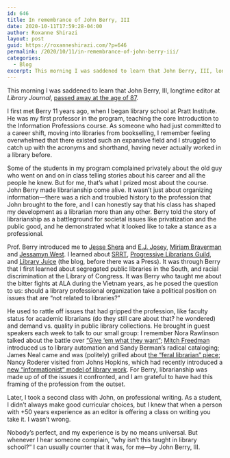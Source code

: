 ```yaml
---
id: 646
title: In remembrance of John Berry, III
date: 2020-10-11T17:59:28-04:00
author: Roxanne Shirazi
layout: post
guid: https://roxanneshirazi.com/?p=646
permalink: /2020/10/11/in-remembrance-of-john-berry-iii/
categories:
  - Blog
excerpt: This morning I was saddened to learn that John Berry, III, longtime editor at Library Journal, passed away at the age of 87.
---
```

This morning I was saddened to learn that John Berry, III, longtime editor at _Library Journal_, [passed away at the age of 87](https://www.libraryjournal.com/?detailStory=obituary-john-n-berry-iii).

I first met Berry 11 years ago, when I began library school at Pratt Institute. He was my first professor in the program, teaching the core Introduction to the Information Professions course. As someone who had just committed to a career shift, moving into libraries from bookselling, I remember feeling overwhelmed that there existed such an expansive field and I struggled to catch up with the acronyms and shorthand, having never actually worked in a library before.

Some of the students in my program complained privately about the old guy who went on and on in class telling stories about his career and all the people he knew. But for me, that&#8217;s what I prized most about the course. John Berry made librarianship come alive. It wasn’t just about organizing information—there was a rich and troubled history to the profession that John brought to the fore, and I can honestly say that his class has shaped my development as a librarian more than any other. Berry told the story of librarianship as a battleground for societal issues like privatization and the public good, and he demonstrated what it looked like to take a stance as a professional.

Prof. Berry introduced me to [Jesse Shera](https://en.wikipedia.org/wiki/Jesse_Shera) and [E.J. Josey](http://www.ala.org/news/news/pressreleases2009/june2009/ejjosey_pio), [Miriam Braverman](https://www.libraryjournal.com/?detailStory=on-the-picket-line-with-miriam#_) and [Jessamyn West](https://en.wikipedia.org/wiki/Jessamyn_West_(librarian)). I learned about [SRRT](http://www.ala.org/rt/srrt/about-srrt), [Progressive Librarians Guild](http://progressivelibrariansguild.org/), and [Library Juice](https://litwinbooks.com/about/the-old-library-juice/) (the blog, before there was a Press). It was through Berry that I first learned about segregated public libraries in the South, and racial discrimination at the Library of Congress. It was Berry who taught me about the bitter fights at ALA during the Vietnam years, as he posed the question to us: should a library professional organization take a political position on issues that are “not related to libraries?”

He used to rattle off issues that had gripped the profession, like faculty status for academic librarians (do they still care about that? he wondered) and demand vs. quality in public library collections. He brought in guest speakers each week to talk to our small group: I remember Nora Rawlinson talked about the battle over [“Give ‘em what they want”](https://www.booklistreader.com/2008/07/11/book-news/give-em-give-em-what-they-want/); [Mitch Freedman](https://en.wikipedia.org/wiki/Maurice_J._Freedman) introduced us to library automation and Sandy Berman’s radical cataloging; James Neal came and was (politely) grilled about [the “feral librarian” piece](http://www.ala.org/acrl/sites/ala.org.acrl/files/content/conferences/pdf/neal2-05.pdf); Nancy Roderer visited from Johns Hopkins, which had recently introduced a [new &#8220;informationist&#8221; model of library work](https://www.clir.org/pubs/reports/pub129/oliver/). For Berry, librarianship was made up of of the issues it confronted, and I am grateful to have had this framing of the profession from the outset.

Later, I took a second class with John, on professional writing. As a student, I didn’t always make good curricular choices, but I knew that when a person with +50 years experience as an editor is offering a class on writing you take it. I wasn’t wrong.

Nobody’s perfect, and my experience is by no means universal. But whenever I hear someone complain, “why isn’t this taught in library school?” I can usually counter that it was, for me—by John Berry, III.